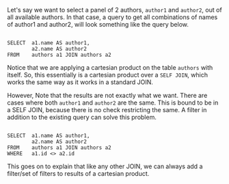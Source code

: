 Let's say we want to select a panel of 2 authors, `author1` and `author2`, out of all available authors. In that case, a query to get all combinations of names of author1 and author2, will look something like the query below.

<Editor lang="sql" dbName="students2-v3.db">
<code>
SELECT  a1.name AS author1,
        a2.name AS author2
FROM    authors a1 JOIN authors a2
</code>
</Editor>

Notice that we are applying a cartesian product on the table `authors` with itself. So, this essentially is a cartesian product over a `SELF JOIN`, which works the same way as it works in a standard JOIN.

However, Note that the results are not exactly what we want. There are cases where both `author1` and `author2` are the same. This is bound to be in a SELF JOIN, because there is no check restricting the same. A filter in addition to the existing query can solve this problem.

<Editor lang="sql" dbName="students2-v3.db">
<code>
SELECT  a1.name AS author1,
        a2.name AS author2
FROM    authors a1 JOIN authors a2
WHERE   a1.id <> a2.id
</code>
</Editor>

This goes on to explain that like any other JOIN, we can always add a filter/set of filters to results of a cartesian product.
